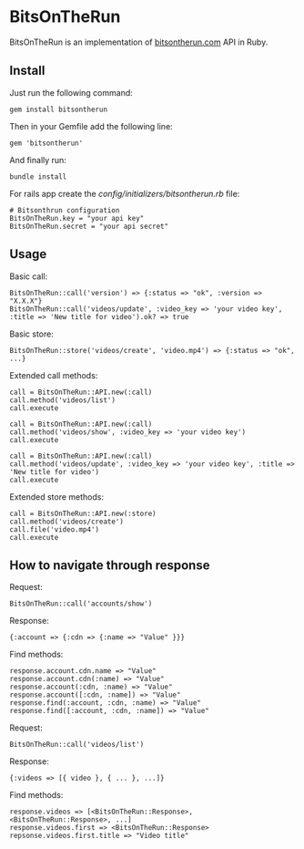 BitsOnTheRun
============

BitsOnTheRun is an implementation of [bitsontherun.com](http://bitsontherun.com) API in Ruby.

## Install

Just run the following command:

    gem install bitsontherun

Then in your Gemfile add the following line:

    gem 'bitsontherun'

And finally run:

    bundle install

For rails app create the _config/initializers/bitsontherun.rb_ file:

    # Bitsonthrun configuration
    BitsOnTheRun.key = "your api key"
    BitsOnTheRun.secret = "your api secret"

## Usage

Basic call:

    BitsOnTheRun::call('version') => {:status => "ok", :version => "X.X.X"}
    BitsOnTheRun::call('videos/update', :video_key => 'your video key', :title => 'New title for video').ok? => true

Basic store:

    BitsOnTheRun::store('videos/create', 'video.mp4') => {:status => "ok", ...}

Extended call methods:

    call = BitsOnTheRun::API.new(:call)
    call.method('videos/list')
    call.execute
    
    call = BitsOnTheRun::API.new(:call)
    call.method('videos/show', :video_key => 'your video key')
    call.execute
    
    call = BitsOnTheRun::API.new(:call)
    call.method('videos/update', :video_key => 'your video key', :title => 'New title for video')
    call.execute
    
Extended store methods:

    call = BitsOnTheRun::API.new(:store)
    call.method('videos/create')
    call.file('video.mp4')
    call.execute

## How to navigate through response

Request:

    BitsOnTheRun::call('accounts/show')

Response:

    {:account => {:cdn => {:name => "Value" }}}

Find methods:

    response.account.cdn.name => "Value"
    response.account.cdn(:name) => "Value"
    response.account(:cdn, :name) => "Value"
    response.account([:cdn, :name]) => "Value"
    response.find(:account, :cdn, :name) => "Value"
    response.find([:account, :cdn, :name]) => "Value"


Request:

    BitsOnTheRun::call('videos/list')

Response:

    {:videos => [{ video }, { ... }, ...]}

Find methods:

    response.videos => [<BitsOnTheRun::Response>, <BitsOnTheRun::Response>, ...]
    response.videos.first => <BitsOnTheRun::Response>
    repsonse.videos.first.title => "Video title"
